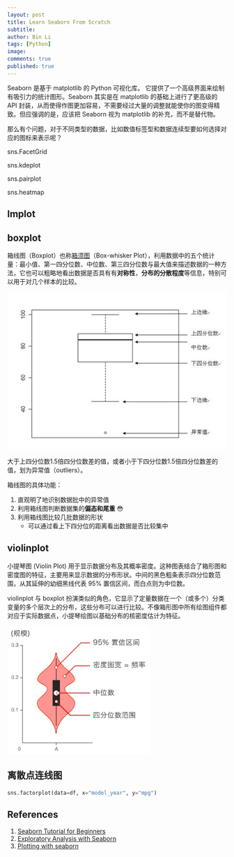 ```yaml
---
layout: post
title: Learn Seaborn From Scratch
subtitle:
author: Bin Li
tags: [Python]
image: 
comments: true
published: true
---
```


Seaborn 是基于 matplotlib 的 Python 可视化库。 它提供了一个高级界面来绘制有吸引力的统计图形。Seaborn 其实是在 matplotlib 的基础上进行了更高级的 API 封装，从而使得作图更加容易，不需要经过大量的调整就能使你的图变得精致。但应强调的是，应该把 Seaborn 视为 matplotlib 的补充，而不是替代物。

那么有个问题，对于不同类型的数据，比如数值标签型和数据连续型要如何选择对应的图标来表示呢？

sns.FacetGrid

sns.kdeplot

sns.pairplot

sns.heatmap


## lmplot

## boxplot
箱线图（Boxplot）也称[箱须图](https://wiki.mbalib.com/wiki/%E7%AE%B1%E7%BA%BF%E5%9B%BE)（Box-whisker Plot），利用数据中的五个统计量：最小值、第一四分位数、中位数、第三四分位数与最大值来描述数据的一种方法，它也可以粗略地看出数据是否具有有**对称性**，**分布的分散程度**等信息，特别可以用于对几个样本的比较。

![](/img/media/15430551365614.jpg)

大于上四分位数1.5倍四分位数差的值，或者小于下四分位数1.5倍四分位数差的值，划为异常值（outliers）。

箱线图的具体功能：
1. 直观明了地识别数据批中的异常值
2. 利用箱线图判断数据集的**偏态和尾重** 😳
3. 利用箱线图比较几批数据的形状
    * 可以通过看上下四分位的距离看出数据是否比较集中


## violinplot
小提琴图 (Violin Plot) 用于显示数据分布及其概率密度。这种图表结合了箱形图和密度图的特征，主要用来显示数据的分布形状。中间的黑色粗条表示四分位数范围，从其延伸的幼细黑线代表 95% 置信区间，而白点则为中位数。

violinplot 与 boxplot 扮演类似的角色，它显示了定量数据在一个（或多个）分类变量的多个层次上的分布，这些分布可以进行比较。不像箱形图中所有绘图组件都对应于实际数据点，小提琴绘图以基础分布的核密度估计为特征。

![](/img/media/15430459294019.jpg)

## 离散点连线图
```python
sns.factorplot(data=df, x="model_year", y="mpg")
```


## References
1. [Seaborn Tutorial for Beginners](https://www.kaggle.com/kanncaa1/seaborn-tutorial-for-beginners)
2. [Exploratory Analysis with Seaborn](https://www.kaggle.com/jsaguiar/exploratory-analysis-with-seaborn)
3. [Plotting with seaborn](https://www.kaggle.com/residentmario/plotting-with-seaborn)